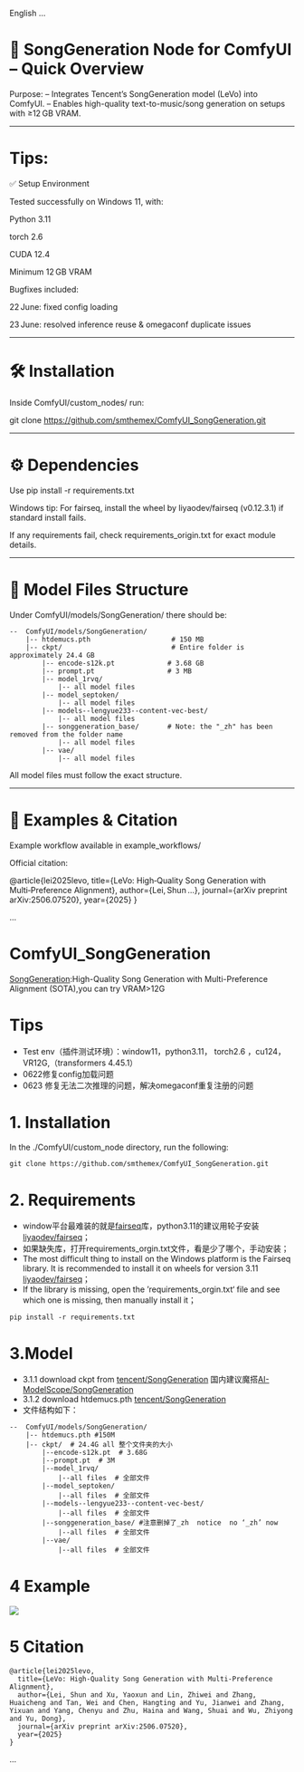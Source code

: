English 
...

# 🎵 SongGeneration Node for ComfyUI – Quick Overview

Purpose:
– Integrates Tencent’s SongGeneration model (LeVo) into ComfyUI.
– Enables high-quality text-to-music/song generation on setups with ≥12 GB VRAM.


---
# Tips:
 ✅ Setup Environment

Tested successfully on Windows 11, with:

Python 3.11

torch 2.6

CUDA 12.4

Minimum 12 GB VRAM


Bugfixes included:

22 June: fixed config loading

23 June: resolved inference reuse & omegaconf duplicate issues




---

# 🛠 Installation

Inside ComfyUI/custom_nodes/ run:

git clone https://github.com/smthemex/ComfyUI_SongGeneration.git


---

# ⚙️ Dependencies

Use pip install -r requirements.txt

Windows tip: For fairseq, install the wheel by liyaodev/fairseq (v0.12.3.1) if standard install fails.

If any requirements fail, check requirements_origin.txt for exact module details.



---

# 📂 Model Files Structure

Under ComfyUI/models/SongGeneration/ there should be:
```
--  ComfyUI/models/SongGeneration/
    |-- htdemucs.pth                    # 150 MB
    |-- ckpt/                           # Entire folder is approximately 24.4 GB
        |-- encode-s12k.pt             # 3.68 GB
        |-- prompt.pt                  # 3 MB
        |-- model_1rvq/  
            |-- all model files
        |-- model_septoken/
            |-- all model files
        |-- models--lengyue233--content-vec-best/
            |-- all model files
        |-- songgeneration_base/       # Note: the "_zh" has been removed from the folder name
            |-- all model files
        |-- vae/
            |-- all model files
```



All model files must follow the exact structure.


---

# 🧪 Examples & Citation

Example workflow available in example_workflows/

Official citation:


@article{lei2025levo,
  title={LeVo: High‑Quality Song Generation with Multi‑Preference Alignment},
  author={Lei, Shun …},
  journal={arXiv preprint arXiv:2506.07520},
  year={2025}
}

...

# ComfyUI_SongGeneration
 [SongGeneration](https://github.com/tencent-ailab/SongGeneration):High-Quality Song Generation with Multi-Preference Alignment (SOTA),you can try VRAM>12G

# Tips 
* Test env（插件测试环境）：window11，python3.11， torch2.6 ，cu124， VR12G,（transformers 4.45.1）
* 0622修复config加载问题
* 0623 修复无法二次推理的问题，解决omegaconf重复注册的问题

# 1. Installation

In the ./ComfyUI/custom_node directory, run the following:   
```
git clone https://github.com/smthemex/ComfyUI_SongGeneration.git
```

# 2. Requirements  
* window平台最难装的就是[fairseq](https://github.com/facebookresearch/fairseq)库，python3.11的建议用轮子安装[liyaodev/fairseq](https://github.com/liyaodev/fairseq/releases/tag/v0.12.3.1)；
* 如果缺失库，打开requirements_orgin.txt文件，看是少了哪个，手动安装；
* The most difficult thing to install on the Windows platform is the Fairseq library. It is recommended to install it on wheels for version 3.11 [liyaodev/fairseq](https://github.com/liyaodev/fairseq/releases/tag/v0.12.3.1)；
* If the library is missing, open the ’requirements_orgin.txt‘ file and see which one is missing, then manually install it；  

```
pip install -r requirements.txt
```

# 3.Model
* 3.1.1 download  ckpt  from [tencent/SongGeneration](https://huggingface.co/tencent/SongGeneration/tree/main)   国内建议魔搭[AI-ModelScope/SongGeneration](https://www.modelscope.cn/models/AI-ModelScope/SongGeneration/files)  
* 3.1.2 download htdemucs.pth [tencent/SongGeneration](https://huggingface.co/tencent/SongGeneration/tree/main/third_party/demucs/ckpt)
* 文件结构如下：
```
--  ComfyUI/models/SongGeneration/
    |-- htdemucs.pth #150M
    |-- ckpt/  # 24.4G all 整个文件夹的大小
        |--encode-s12k.pt  # 3.68G
        |--prompt.pt  # 3M
        |--model_1rvq/  
            |--all files  # 全部文件 
        |--model_septoken/
            |--all files  # 全部文件
        |--models--lengyue233--content-vec-best/
            |--all files  # 全部文件
        |--songgeneration_base/ #注意删掉了_zh  notice  no ‘_zh’ now
            |--all files  # 全部文件
        |--vae/
            |--all files  # 全部文件
```
# 4 Example
![](https://github.com/smthemex/ComfyUI_SongGeneration/blob/main/example_workflows/example1.png)

# 5 Citation
```
@article{lei2025levo,
  title={LeVo: High-Quality Song Generation with Multi-Preference Alignment},
  author={Lei, Shun and Xu, Yaoxun and Lin, Zhiwei and Zhang, Huaicheng and Tan, Wei and Chen, Hangting and Yu, Jianwei and Zhang, Yixuan and Yang, Chenyu and Zhu, Haina and Wang, Shuai and Wu, Zhiyong and Yu, Dong},
  journal={arXiv preprint arXiv:2506.07520},
  year={2025}
}
```
...


